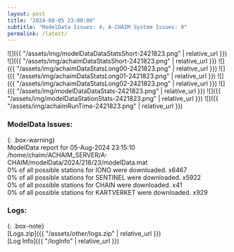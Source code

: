 ```yaml
---
layout: post
title: "2024-08-05 23:00:00"
subtitle: "ModelData Issues: 4; A-CHAIM System Issues: 0"
permalink: /latest/
---
```


![]({{ "/assets/img/modelDataDataStatsShort-2421823.png" | relative_url }})
![]({{ "/assets/img/achaimDataStatsShort-2421823.png" | relative_url }})
![]({{ "/assets/img/achaimDataStatsLong00-2421823.png" | relative_url }})
![]({{ "/assets/img/achaimDataStatsLong01-2421823.png" | relative_url }})
![]({{ "/assets/img/achaimDataStatsLong02-2421823.png" | relative_url }})
![]({{ "/assets/img/modelDataDataStats-2421823.png" | relative_url }})
![]({{ "/assets/img/modelDataStationStats-2421823.png" | relative_url }})
![]({{ "/assets/img/achaimRunTime-2421823.png" | relative_url }})


### ModelData Issues:  
  
{: .box-warning}  
 ModelData report for 05-Aug-2024 23:15:10   
 /home/chaim/ACHAIM_SERVER/A-CHAIM/modelData/2024/218/23/modelData.mat   
 0% of all possible stations for IONO were downloaded. x6467   
 0% of all possible stations for SENTINEL were downloaded. x5922   
 0% of all possible stations for CHAIN were downloaded. x41   
 0% of all possible stations for KARTVERKET were downloaded. x929   
  


### Logs:  
  
{: .box-note}  
[Logs.zip]({{ "/assets/other/logs.zip" | relative_url }})  
[Log Info]({{ "/logInfo" | relative_url }})  
